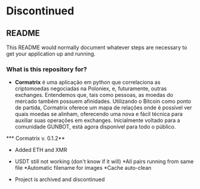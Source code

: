 # Discontinued #

## README ##

This README would normally document whatever steps are necessary to get your application up and running.

### What is this repository for? ###

* **Cormatrix** é uma aplicação em python que correlaciona as criptomoedas negociadas na Poloniex, e, futuramente, outras exchanges.
  Entendemos que, tais como pessoas, as moedas do mercado também possuem afinidades. Utilizando o Bitcoin como ponto de partida,
  Cormatrix oferece um mapa de relações onde é possível ver quais moedas se alinham, oferecendo uma nova e fácil técnica para
  auxiliar suas operações em exchanges. Inicialmente voltado para a comunidade GUNBOT, está agora disponível para todo o público.

*** Cormatrix v. 0.1.2**
* Added ETH and XMR
* USDT still not working (don't know if it will)
*All pairs running from same file
*Automatic filename for images
*Cache auto-clean


* Project is archived and discontinued
